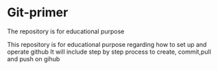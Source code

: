 # Git-primer
The repository is for educational purpose 

This repository is for educational purpose regarding how to set up and operate github
It will include step by step process to create, commit,pull and push on gihub